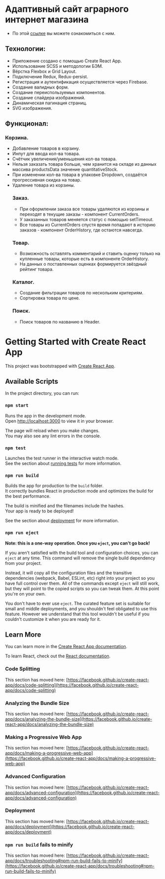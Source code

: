 # Адаптивный сайт аграрного интернет магазина
- По этой [ссылке](https://zhbura.github.io/Agricultural_online_store/) вы можете ознакомиться с ним.

## Технологии:
- Приложение создано с помощью Create React App.
- Использование SCSS и методологии БЭМ.
- Вёрстка Flexbox и Grid Layout.
- Подключение Redux, Redux-persist.
- Регистрация и аутентификация осуществляется через Firebase.
- Создание валидных форм.
- Создание переиспользуемых компонентов.
- Создание слайдера изображений.
- Динамическая пагинация страниц.
- SVG изображения.

## Функционал:
### Корзина.
- Добавление товаров в корзину.
- Инпут для ввода кол-ва товара.
- Счётчик увеличения/уменьшения кол-ва товара.
- Нельзя заказать товара больше, чем хранится на складе из данных массива productsData значение quantitativeStock.
- При изменении кол-ва товара в упаковке Dropdown, создаётся прогрессивная скидка на товар.
- Удаление товара из корзины.
  ### Заказ.
  - При оформлении заказа все товары удаляются из корзины и переходят в текущие заказы - компонент CurrentOrders.
  - У заказанных товаров меняется статуc с помощью setTimeout.
  - Все товары из CurrentOrders спустя время попадают в историю заказов - компонент OrderHistory, где остаются навсегда.
  ### Товар.
  - Возможность оставлять комментарий и ставить оценку только на купленные товары, которые есть в компоненте OrderHistory.
  - На данных о поставленных оценках формируется звёздный рейтинг товара.
  ### Каталог.
  - Создание фильтрации товаров по нескольким критериям.
  - Сортировка товара по цене.
  ### Поиск.
  - Поиск товаров по названию в Header.   



# Getting Started with Create React App

This project was bootstrapped with [Create React App](https://github.com/facebook/create-react-app).

## Available Scripts

In the project directory, you can run:

### `npm start`

Runs the app in the development mode.\
Open [http://localhost:3000](http://localhost:3000) to view it in your browser.

The page will reload when you make changes.\
You may also see any lint errors in the console.

### `npm test`

Launches the test runner in the interactive watch mode.\
See the section about [running tests](https://facebook.github.io/create-react-app/docs/running-tests) for more information.

### `npm run build`

Builds the app for production to the `build` folder.\
It correctly bundles React in production mode and optimizes the build for the best performance.

The build is minified and the filenames include the hashes.\
Your app is ready to be deployed!

See the section about [deployment](https://facebook.github.io/create-react-app/docs/deployment) for more information.

### `npm run eject`

**Note: this is a one-way operation. Once you `eject`, you can't go back!**

If you aren't satisfied with the build tool and configuration choices, you can `eject` at any time. This command will remove the single build dependency from your project.

Instead, it will copy all the configuration files and the transitive dependencies (webpack, Babel, ESLint, etc) right into your project so you have full control over them. All of the commands except `eject` will still work, but they will point to the copied scripts so you can tweak them. At this point you're on your own.

You don't have to ever use `eject`. The curated feature set is suitable for small and middle deployments, and you shouldn't feel obligated to use this feature. However we understand that this tool wouldn't be useful if you couldn't customize it when you are ready for it.

## Learn More

You can learn more in the [Create React App documentation](https://facebook.github.io/create-react-app/docs/getting-started).

To learn React, check out the [React documentation](https://reactjs.org/).

### Code Splitting

This section has moved here: [https://facebook.github.io/create-react-app/docs/code-splitting](https://facebook.github.io/create-react-app/docs/code-splitting)

### Analyzing the Bundle Size

This section has moved here: [https://facebook.github.io/create-react-app/docs/analyzing-the-bundle-size](https://facebook.github.io/create-react-app/docs/analyzing-the-bundle-size)

### Making a Progressive Web App

This section has moved here: [https://facebook.github.io/create-react-app/docs/making-a-progressive-web-app](https://facebook.github.io/create-react-app/docs/making-a-progressive-web-app)

### Advanced Configuration

This section has moved here: [https://facebook.github.io/create-react-app/docs/advanced-configuration](https://facebook.github.io/create-react-app/docs/advanced-configuration)

### Deployment

This section has moved here: [https://facebook.github.io/create-react-app/docs/deployment](https://facebook.github.io/create-react-app/docs/deployment)

### `npm run build` fails to minify

This section has moved here: [https://facebook.github.io/create-react-app/docs/troubleshooting#npm-run-build-fails-to-minify](https://facebook.github.io/create-react-app/docs/troubleshooting#npm-run-build-fails-to-minify)
